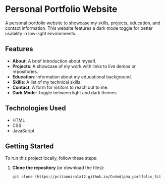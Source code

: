 # Personal Portfolio Website

A personal portfolio website to showcase my skills, projects, education, and contact information. This website features a dark mode toggle for better usability in low-light environments.

## Features

- **About**: A brief introduction about myself.
- **Projects**: A showcase of my work with links to live demos or repositories.
- **Education**: Information about my educational background.
- **Skills**: A list of my technical skills.
- **Contact**: A form for visitors to reach out to me.
- **Dark Mode**: Toggle between light and dark themes.

## Technologies Used

- HTML
- CSS
- JavaScript

## Getting Started

To run this project locally, follow these steps:

1. **Clone the repository** (or download the files):
   ```bash
   git clone (https://pritamnirala12.github.io/CodeAlpha_portfolio_Site/)
